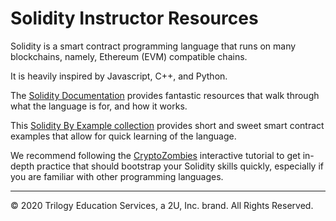 # Solidity Instructor Resources

Solidity is a smart contract programming language that runs on many blockchains, namely, Ethereum (EVM) compatible chains.

It is heavily inspired by Javascript, C++, and Python.

The [Solidity Documentation](https://solidity.readthedocs.io/en/latest/) provides fantastic resources that walk through
what the language is for, and how it works.

This [Solidity By Example collection](https://github.com/raineorshine/solidity-by-example) provides short and sweet
smart contract examples that allow for quick learning of the language.

We recommend following the [CryptoZombies](https://cryptozombies.io/) interactive tutorial to get in-depth practice that
should bootstrap your Solidity skills quickly, especially if you are familiar with other programming languages.

---

© 2020 Trilogy Education Services, a 2U, Inc. brand. All Rights Reserved.
